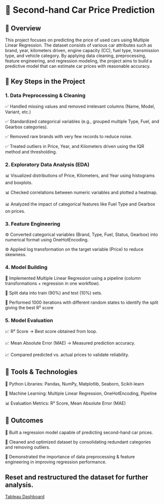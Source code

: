 # 🚗 Second-hand Car Price Prediction  

## 🔹 Overview
This project focuses on predicting the price of used cars using Multiple Linear Regression. The dataset consists of various car attributes such as brand, year, kilometers driven, engine capacity (CC), fuel type, transmission type, and vehicle category. By applying data cleaning, preprocessing, feature engineering, and regression modeling, the project aims to build a predictive model that can estimate car prices with reasonable accuracy.

## 🔹 Key Steps in the Project

### 1. Data Preprocessing & Cleaning
✅ Handled missing values and removed irrelevant columns (Name, Model, Variant, etc.)

✅ Standardized categorical variables (e.g., grouped multiple Type, Fuel, and Gearbox categories).

✅ Removed rare brands with very few records to reduce noise.

✅ Treated outliers in Price, Year, and Kilometers driven using the IQR method and thresholding.

### 2. Exploratory Data Analysis (EDA)
📊 Visualized distributions of Price, Kilometers, and Year using histograms and boxplots.

📊 Checked correlations between numeric variables and plotted a heatmap.

📊 Analyzed the impact of categorical features like Fuel Type and Gearbox on prices.

### 3. Feature Engineering
⚙️ Converted categorical variables (Brand, Type, Fuel, Status, Gearbox) into numerical format using OneHotEncoding.

⚙️ Applied log transformation on the target variable (Price) to reduce skewness.

### 4. Model Building
🔧 Implemented Multiple Linear Regression using a pipeline (column transformations + regression in one workflow).

🔧 Split data into train (90%) and test (10%) sets.  

🔧 Performed 1000 iterations with different random states to identify the split giving the best R² score

### 5. Model Evaluation
📈 R² Score → Best score obtained from loop.

📈 Mean Absolute Error (MAE) → Measured prediction accuracy.

📈 Compared predicted vs. actual prices to validate reliability.

## 🔹 Tools & Technologies
🐍 Python Libraries: Pandas, NumPy, Matplotlib, Seaborn, Scikit-learn

🤖 Machine Learning: Multiple Linear Regression, OneHotEncoding, Pipeline

📊 Evaluation Metrics: R² Score, Mean Absolute Error (MAE)

## 🔹 Outcomes
🚀 Built a regression model capable of predicting second-hand car prices.

🧹 Cleaned and optimized dataset by consolidating redundant categories and removing outliers.

📌 Demonstrated the importance of data preprocessing & feature engineering in improving regression performance.

## Reset and restructured the dataset for further analysis.
[Tableau Dashboard](https://public.tableau.com/views/Secondhandcardashboard/Dashboard2?:language=en-US&:display_count=n&:origin=viz_share_link)
